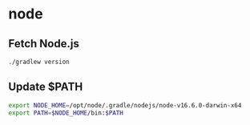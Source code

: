 # node

## Fetch Node.js

```sh
./gradlew version
```

## Update $PATH

```sh
export NODE_HOME=/opt/node/.gradle/nodejs/node-v16.6.0-darwin-x64
export PATH=$NODE_HOME/bin:$PATH
```
